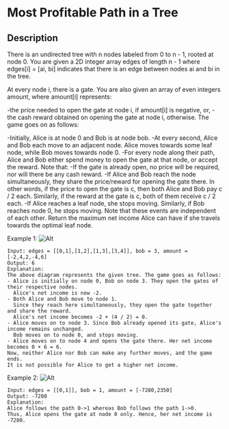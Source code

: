 # Most Profitable Path in a Tree
## Description

There is an undirected tree with n nodes labeled from 0 to n - 1, rooted at node 0. You are given a 2D integer array edges of length n - 1 where edges[i] = [ai, bi] indicates that there is an edge between nodes ai and bi in the tree.

At every node i, there is a gate. You are also given an array of even integers amount, where amount[i] represents:

-the price needed to open the gate at node i, if amount[i] is negative, or,
-the cash reward obtained on opening the gate at node i, otherwise.
The game goes on as follows:

-Initially, Alice is at node 0 and Bob is at node bob.
-At every second, Alice and Bob each move to an adjacent node. Alice moves towards some leaf node, while Bob moves towards node 0.
-For every node along their path, Alice and Bob either spend money to open the gate at that node, or accept the reward. Note that:
-If the gate is already open, no price will be required, nor will there be any cash reward.
-If Alice and Bob reach the node simultaneously, they share the price/reward for opening the gate there. In other words, if the price to open the gate is c, then both Alice and Bob pay c / 2 each. Similarly, if the reward at the gate is c, both of them receive c / 2 each.
-If Alice reaches a leaf node, she stops moving. Similarly, if Bob reaches node 0, he stops moving. Note that these events are independent of each other.
Return the maximum net income Alice can have if she travels towards the optimal leaf node.

 

Example 1:
![Alt](https://assets.leetcode.com/uploads/2022/10/29/eg1.png)
```
Input: edges = [[0,1],[1,2],[1,3],[3,4]], bob = 3, amount = [-2,4,2,-4,6]
Output: 6
Explanation: 
The above diagram represents the given tree. The game goes as follows:
- Alice is initially on node 0, Bob on node 3. They open the gates of their respective nodes.
  Alice's net income is now -2.
- Both Alice and Bob move to node 1. 
  Since they reach here simultaneously, they open the gate together and share the reward.
  Alice's net income becomes -2 + (4 / 2) = 0.
- Alice moves on to node 3. Since Bob already opened its gate, Alice's income remains unchanged.
  Bob moves on to node 0, and stops moving.
- Alice moves on to node 4 and opens the gate there. Her net income becomes 0 + 6 = 6.
Now, neither Alice nor Bob can make any further moves, and the game ends.
It is not possible for Alice to get a higher net income.
```

Example 2:
![Alt](https://assets.leetcode.com/uploads/2022/10/29/eg2.png)
```
Input: edges = [[0,1]], bob = 1, amount = [-7280,2350]
Output: -7280
Explanation: 
Alice follows the path 0->1 whereas Bob follows the path 1->0.
Thus, Alice opens the gate at node 0 only. Hence, her net income is -7280. 
```
